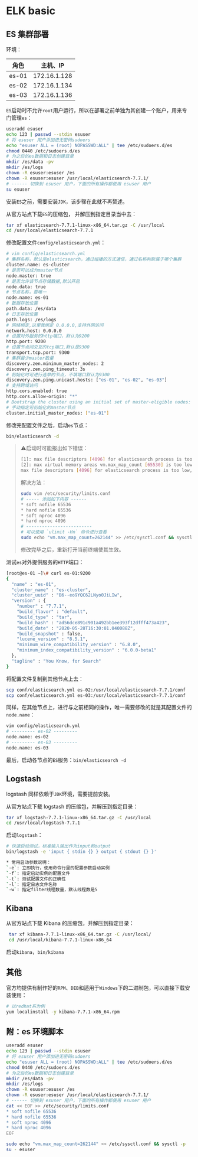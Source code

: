 # ELK basic 

## ES 集群部署

环境：

| 角色  | 主机、IP     |
| ----- | ------------ |
| es-01 | 172.16.1.128 |
| es-02 | 172.16.1.134 |
| es-03 | 172.16.1.136 |

`ES`启动时不允许`root`用户运行，所以在部署之前单独为其创建一个账户，用来专门管理`es`：

```bash
useradd esuser
echo 123 | passwd --stdin esuser
# 将 esuser 用户添加进无密码sudoers
echo "esuser ALL = (root) NOPASSWD:ALL" | tee /etc/sudoers.d/es
chmod 0440 /etc/sudoers.d/es
# 为之后的es数据和日志创建目录
mkdir /es/data -pv
mkdir /es/logs
chown -R esuser:esuser /es
chown -R esuser:esuser /usr/local/elasticsearch-7.7.1/
# ------ 切换到 esuser 用户，下面的所有操作都使用 esuser 用户
su esuser
```

安装`ES`之前，需要安装`JDK`，该步骤在此就不再赘述。

从官方站点下载`ES`的压缩包， 并解压到指定目录当中去：

```bash
tar xf elasticsearch-7.7.1-linux-x86_64.tar.gz -C /usr/local
cd /usr/local/elasticsearch-7.7.1
```

修改配置文件`config/elasticsearch.yml`：

```bash
# vim config/elasticsearch.yml
# 集群名称，默认是elasticsearch，通过组播的方式通信，通过名称判断属于哪个集群
cluster.name: es-cluster
# 是否可以成为master节点
node.master: true
# 是否允许该节点存储数据,默认开启
node.data: true
# 节点名称，要唯一
node.name: es-01
# 数据存放位置
path.data: /es/data
# 日志存放位置
path.logs: /es/logs
# 网络绑定,这里我绑定 0.0.0.0,支持外网访问
network.host: 0.0.0.0
# 设置对外服务的http端口，默认为9200
http.port: 9200
# 设置节点间交互的tcp端口,默认是9300
transport.tcp.port: 9300
# 集群最少master数量
discovery.zen.minimum_master_nodes: 2
discovery.zen.ping_timeout: 3s
# 初始化时可进行选举的节点，不填端口默认为9300
discovery.zen.ping.unicast.hosts: ["es-01", "es-02", "es-03"]
# 支持跨域访问
http.cors.enabled: true
http.cors.allow-origin: "*"
# Bootstrap the cluster using an initial set of master-eligible nodes:
# 手动指定可初始化的master节点
cluster.initial_master_nodes: ["es-01"]
```

修改完配置文件之后，启动`es`节点：

```bash
bin/elasticsearch -d
```

>:warning:启动时可能报出如下错误：
>
>```bash
>[1]: max file descriptors [4096] for elasticsearch process is too low, increase to at least [65535]
>[2]: max virtual memory areas vm.max_map_count [65530] is too low, increase to at least [262144]
>max file descriptors [4096] for elasticsearch process is too low, increase to at least [65535]
>```
>
>解决方法：
>
>```bash
>sudo vim /etc/security/limits.conf
># ----- 添加如下内容 ------
>* soft nofile 65536
>* hard nofile 65536
>* soft nproc 4096
>* hard nproc 4096
># -------------------------
># 可以使用 `ulimit -Hn` 命令进行查看
>sudo echo "vm.max_map_count=262144" >> /etc/sysctl.conf && sysctl -p
>```
>
>修改完毕之后，重新打开当前终端使其生效。

测试`es`对外提供服务的`HTTP`端口：

```bash
[root@es-01 ~]\# curl es-01:9200
{
  "name" : "es-01",
  "cluster_name" : "es-cluster",
  "cluster_uuid" : "B6--eo9YQC62LNyo0JiLIw",
  "version" : {
    "number" : "7.7.1",
    "build_flavor" : "default",
    "build_type" : "tar",
    "build_hash" : "ad56dce891c901a492bb1ee393f12dfff473a423",
    "build_date" : "2020-05-28T16:30:01.040088Z",
    "build_snapshot" : false,
    "lucene_version" : "8.5.1",
    "minimum_wire_compatibility_version" : "6.8.0",
    "minimum_index_compatibility_version" : "6.0.0-beta1"
  },
  "tagline" : "You Know, for Search"
}
```

将配置文件复制到其他节点上去：

```bash
scp conf/elasticsearch.yml es-02:/usr/local/elasticsearch-7.7.1/conf
scp conf/elasticsearch.yml es-03:/usr/local/elasticsearch-7.7.1/conf
```

同样，在其他节点上，进行与之前相同的操作，唯一需要修改的就是其配置文件的`node.name`：

```bash
vim config/elasticsearch.yml
# --------- es-02 ---------
node.name: es-02
# --------- es-03 ---------
node.name: es-03
```

最后，启动各节点的`ES`服务：`bin/elasticsearch -d`

## Logstash

logstash 同样依赖于`JDK`环境，需要提前安装。

从官方站点下载 logstash 的压缩包，并解压到指定目录：

```bash
tar xf logstash-7.7.1-linux-x86_64.tar.gz -C /usr/local
cd /usr/local/logstash-7.7.1
```

启动`logstash`：

```bash
# 快速启动测试，标准输入输出作为input和output
bin/logstash -e 'input { stdin {} } output { stdout {} }'

* 常用启动参数说明：
`-e`: 立即执行，使用命令行里的配置参数启动实例
`-f`: 指定启动实例的配置文件	
`-t`: 测试配置文件的正确性	
`-l`: 指定日志文件名称	
`-w`: 指定filter线程数量，默认线程数是5	
```

## Kibana

从官方站点下载 Kibana 的压缩包，并解压到指定目录：

```bash
 tar xf kibana-7.7.1-linux-x86_64.tar.gz -C /usr/local/
 cd /usr/local/kibana-7.7.1-linux-x86_64
```

启动`kibana`，`bin/kibana`

## 其他

官方均提供有制作好的`RPM`、`DEB`和适用于`Windows`下的二进制包，可以直接下载安装使用：

```bash
# 以redhat系为例
yum localinstall -y kibana-7.7.1-x86_64.rpm
```

## 附：es 环境脚本

```bash
useradd esuser
echo 123 | passwd --stdin esuser
# 将 esuser 用户添加进无密码sudoers
echo "esuser ALL = (root) NOPASSWD:ALL" | tee /etc/sudoers.d/es
chmod 0440 /etc/sudoers.d/es
# 为之后的es数据和日志创建目录
mkdir /es/data -pv
mkdir /es/logs
chown -R esuser:esuser /es
chown -R esuser:esuser /usr/local/elasticsearch-7.7.1/
# ------ 切换到 esuser 用户，下面的所有操作都使用 esuser 用户
cat << EOF >> /etc/security/limits.conf
* soft nofile 65536
* hard nofile 65536
* soft nproc 4096
* hard nproc 4096
EOF

sudo echo "vm.max_map_count=262144" >> /etc/sysctl.conf && sysctl -p
su - esuser
```

